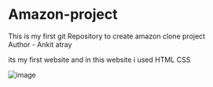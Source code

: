 # Amazon-project
This is my first git Repository to create amazon clone project
<br>
Author - Ankit atray


its my first website and in this website i used HTML CSS

![image](https://github.com/user-attachments/assets/49a1c280-ad4b-4d5b-bacb-11d4998ad143)
